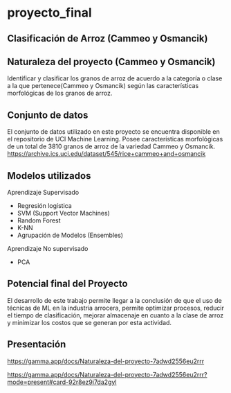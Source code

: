 # proyecto_final
## **Clasificación de Arroz (Cammeo y Osmancik)**
## **Naturaleza del proyecto (Cammeo y Osmancik)**
Identificar y clasificar los granos de arroz de acuerdo a la categoría o clase a la que pertenece(Cammeo y Osmancik) según las características morfológicas de los granos de arroz.
## **Conjunto de datos**
El conjunto de datos utilizado en este proyecto se encuentra disponible en el repositorio de UCI Machine Learning. Posee características morfológicas de un total de 3810 granos de arroz de la variedad Cammeo y Osmancik. https://archive.ics.uci.edu/dataset/545/rice+cammeo+and+osmancik
## **Modelos utilizados**
Aprendizaje Supervisado

- Regresión logística
- SVM (Support Vector Machines)
- Random Forest
- K-NN
- Agrupación de Modelos (Ensembles)

Aprendizaje No supervisado
- PCA
## **Potencial final del Proyecto**
El desarrollo de este trabajo permite llegar a la conclusión de que el uso de técnicas de ML en la industria arrocera, permite optimizar procesos, reducir el tiempo de clasificación, mejorar almacenaje en cuanto a la clase de arroz y minimizar los costos que se generan por esta actividad.

## **Presentación**
https://gamma.app/docs/Naturaleza-del-proyecto-7adwd2556eu2rrr

https://gamma.app/docs/Naturaleza-del-proyecto-7adwd2556eu2rrr?mode=present#card-92r8ez9i7da2gyl
